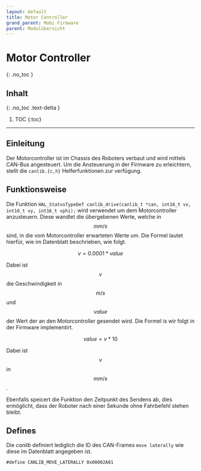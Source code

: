 ```yaml
---
layout: default
title: Motor Controller
grand_parent: Mobi Firmware
parent: Modulübersicht
---
```


# Motor Controller
{: .no_toc }

## Inhalt
{: .no_toc .text-delta }

1. TOC
{:toc}

---

## Einleitung

Der Motorcontroller ist im Chassis des Roboters verbaut und wird mittels CAN-Bus angesteuert.
Um die Ansteuerung in der Firmware zu erleichtern, stellt die `canlib.{c,h}` Helferfunktionen zur verfügung.

## Funktionsweise

Die Funktion `HAL_StatusTypeDef canlib_drive(canlib_t *can, int16_t vx, int16_t vy, int16_t vphi);` wird verwendet um dem Motorcontroller anzusteuern.
Diese wandlet die übergebenen Werte, welche in $$mm/s$$ sind, in die vom Motorcontroller erwarteten Werte um.
Die Formel lautet hierfür, wie im Datenblatt beschrieben, wie folgt.

$$ v = 0.0001 * value $$

Dabei ist $$v$$ die Geschwindigkeit in $$m/s$$ und $$value$$ der Wert der an den Motorcontroller gesendet wird.
Die Formel is wir folgt in der Firmware implementirt.

$$ value = v * 10$$

Dabei ist $$v$$ in $$mm/s$$.

Ebenfalls speicert die Funktion den Zeitpunkt des Sendens ab, dies ermöglicht, dass der Roboter nach einer Sekunde ohne Fahrbefehl stehen bleibt.

## Defines

Die *canlib* definiert lediglich die ID des CAN-Frames `move laterally` wie diese im Datenblatt angegeben ist.

```
#define CANLIB_MOVE_LATERALLY 0x00002A01
```
